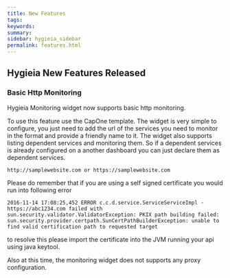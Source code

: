 ```yaml
---
title: New Features
tags:
keywords:
summary:
sidebar: hygieia_sidebar
permalink: features.html
---
```

## Hygieia New Features Released ##

### Basic Http Monitoring ###
 Hygieia Monitoring widget now supports basic http monitoring.
 
 
 To use this feature use the CapOne template. The widget is very simple to configure, you just need to add the url of the services you need to monitor in the format and provide a friendly name to it.
 The widget also supports listing dependent services and monitoring them. So if a dependent services is already configured on a another dashboard you can just declare them as dependent services.
 
 `http://samplewebsite.com or https://samplewebsite.com`
 
 Please do remember that if you are using a self signed certificate you would run into following error
 
 `2016-11-14 17:08:25,452 ERROR c.c.d.service.ServiceServiceImpl - https://abc1234.com failed with sun.security.validator.ValidatorException: PKIX path building failed: sun.security.provider.certpath.SunCertPathBuilderException: unable to find valid certification path to requested target`
 
 to resolve this please import the certificate into the JVM running your api using java keytool. 
 
 Also at this time, the monitoring widget does not supports any proxy configuration.
 
 